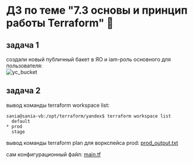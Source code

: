 # ДЗ по теме "7.3 основы и принцип работы Terraform" :blowfish:
  
## задача 1
  
создали новый публичный бакет в ЯО и iam-роль основного для пользователя:  
![yc_bucket](https://i.ibb.co/tL2PM4z/yc-bucket.png)  
  
  
## задача 2
  
вывод команды terraform workspace list:  
```
sania@sania-vb:/opt/terraform/yandex$ terraform workspace list
  default
* prod
  stage
```
  
вывод команды terraform plan для воркспейса prod:
[prod_output.txt](https://github.com/saksyonova/DevOps-Netology/tree/main/Terraform/7.3-basics/prod_output.txt)

сам конфигурационный файл:
[main.tf](https://github.com/saksyonova/DevOps-Netology/blob/main/Terraform/7.3-basics/main.tf)
